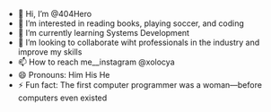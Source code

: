 - 👋 Hi, I’m @404Hero
- 👀 I’m interested in reading books, playing soccer, and coding
- 🌱 I’m currently learning Systems Development
- 💞️ I’m looking to collaborate wiht professionals in the industry and improve my skills
- 📫 How to reach me__instagram @xolocya 
- 😄 Pronouns: Him His He
- ⚡ Fun fact: The first computer programmer was a woman—before computers even existed
<!---
404Hero/404Hero is a ✨ special ✨ repository because its `README.md` (this file) appears on your GitHub profile.
You can click the Preview link to take a look at your changes.
--->
